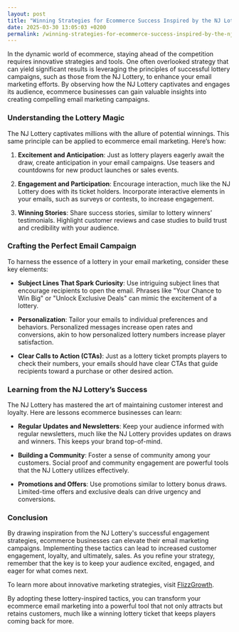 ```yaml
---
layout: post
title: "Winning Strategies for Ecommerce Success Inspired by the NJ Lottery"
date: 2025-03-30 13:05:03 +0200
permalink: /winning-strategies-for-ecommerce-success-inspired-by-the-nj-lottery/
---
```



In the dynamic world of ecommerce, staying ahead of the competition requires innovative strategies and tools. One often overlooked strategy that can yield significant results is leveraging the principles of successful lottery campaigns, such as those from the NJ Lottery, to enhance your email marketing efforts. By observing how the NJ Lottery captivates and engages its audience, ecommerce businesses can gain valuable insights into creating compelling email marketing campaigns.

### Understanding the Lottery Magic

The NJ Lottery captivates millions with the allure of potential winnings. This same principle can be applied to ecommerce email marketing. Here’s how:

1. **Excitement and Anticipation**: Just as lottery players eagerly await the draw, create anticipation in your email campaigns. Use teasers and countdowns for new product launches or sales events.

2. **Engagement and Participation**: Encourage interaction, much like the NJ Lottery does with its ticket holders. Incorporate interactive elements in your emails, such as surveys or contests, to increase engagement.

3. **Winning Stories**: Share success stories, similar to lottery winners’ testimonials. Highlight customer reviews and case studies to build trust and credibility with your audience.

### Crafting the Perfect Email Campaign

To harness the essence of a lottery in your email marketing, consider these key elements:

- **Subject Lines That Spark Curiosity**: Use intriguing subject lines that encourage recipients to open the email. Phrases like "Your Chance to Win Big" or "Unlock Exclusive Deals" can mimic the excitement of a lottery.

- **Personalization**: Tailor your emails to individual preferences and behaviors. Personalized messages increase open rates and conversions, akin to how personalized lottery numbers increase player satisfaction.

- **Clear Calls to Action (CTAs)**: Just as a lottery ticket prompts players to check their numbers, your emails should have clear CTAs that guide recipients toward a purchase or other desired action.

### Learning from the NJ Lottery’s Success

The NJ Lottery has mastered the art of maintaining customer interest and loyalty. Here are lessons ecommerce businesses can learn:

- **Regular Updates and Newsletters**: Keep your audience informed with regular newsletters, much like the NJ Lottery provides updates on draws and winners. This keeps your brand top-of-mind.

- **Building a Community**: Foster a sense of community among your customers. Social proof and community engagement are powerful tools that the NJ Lottery utilizes effectively.

- **Promotions and Offers**: Use promotions similar to lottery bonus draws. Limited-time offers and exclusive deals can drive urgency and conversions.

### Conclusion

By drawing inspiration from the NJ Lottery's successful engagement strategies, ecommerce businesses can elevate their email marketing campaigns. Implementing these tactics can lead to increased customer engagement, loyalty, and ultimately, sales. As you refine your strategy, remember that the key is to keep your audience excited, engaged, and eager for what comes next.

To learn more about innovative marketing strategies, visit [FlizzGrowth](https://flizzgrowth.com).

By adopting these lottery-inspired tactics, you can transform your ecommerce email marketing into a powerful tool that not only attracts but retains customers, much like a winning lottery ticket that keeps players coming back for more.